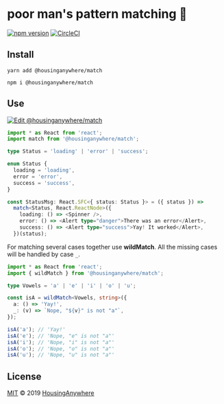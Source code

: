 # poor man's pattern matching :traffic_light:

[![npm version](https://badge.fury.io/js/%40housinganywhere%2Fmatch.svg)](https://badge.fury.io/js/%40housinganywhere%2Fmatch)
[![CircleCI](https://circleci.com/gh/housinganywhere/match.svg?style=svg)](https://circleci.com/gh/housinganywhere/match)

## Install

```
yarn add @housinganywhere/match

npm i @housinganywhere/match
```

## Use

[![Edit @housinganywhere/match](https://codesandbox.io/static/img/play-codesandbox.svg)](https://codesandbox.io/s/y3qk65jpyj)

```ts
import * as React from 'react';
import match from '@housinganywhere/match';

type Status = 'loading' | 'error' | 'success';

enum Status {
  loading = 'loading',
  error = 'error',
  success = 'success',
}

const StatusMsg: React.SFC<{ status: Status }> = ({ status }) =>
  match<Status, React.ReactNode>({
    loading: () => <Spinner />,
    error: () => <Alert type="danger">There was an error</Alert>,
    success: () => <Alert type="success">Yay! It worked</Alert>,
  })(status);
```

For matching several cases together use **wildMatch**. All the missing cases
will be handled by case `_`.

```ts
import * as React from 'react';
import { wildMatch } from '@housinganywhere/match';

type Vowels = 'a' | 'e' | 'i' | 'o' | 'u';

const isA = wildMatch<Vowels, string>({
  a: () => 'Yay!',
  _: (v) => `Nope, "${v}" is not "a"`,
});

isA('a'); // 'Yay!'
isA('e'); // 'Nope, "e" is not "a"'
isA('i'); // 'Nope, "i" is not "a"'
isA('o'); // 'Nope, "o" is not "a"'
isA('u'); // 'Nope, "u" is not "a"'
```

## License

[MIT](https://github.com/housinganywhere/match/blob/master/LICENSE) © 2019
[HousingAnywhere](https://housinganywhere.com/)
